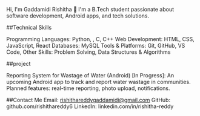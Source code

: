 Hi, I'm Gaddamidi Rishitha 👋
I'm a B.Tech student passionate about software development, Android apps, and tech solutions. 

##Technical Skills
 
Programming Languages: Python, , C, C++
Web Development: HTML, CSS, JavaScript, React
Databases: MySQL
Tools & Platforms: Git, GitHub, VS Code, 
Other Skills: Problem Solving, Data Structures & Algorithms

##project

Reporting System for Wastage of Water (Android) [In Progress]:
An upcoming Android app to track and report water wastage in communities. 
Planned features: real-time reporting, photo upload, notifications.

##Contact Me
Email: rishithareddygaddamidi@gmail.com
GitHub: github.com/rishithareddy6
LinkedIn: linkedin.com/in/rishitha-reddy
